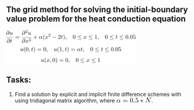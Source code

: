 
## The grid method for solving the initial-boundary value problem for the heat conduction equation

<p align="left">
    <img alt="Schema" src="img/schema.png" width="350"/>
</p>

## Tasks: 

1. Find a solution by explicit and implicit finite difference schemes with using tridiagonal matrix algorithm, where <img alt="Alpha" src="img/alpha.png" width="95"/>.
